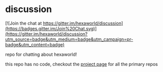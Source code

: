 # discussion

[![Join the chat at https://gitter.im/hexaworld/discussion](https://badges.gitter.im/Join%20Chat.svg)](https://gitter.im/hexaworld/discussion?utm_source=badge&utm_medium=badge&utm_campaign=pr-badge&utm_content=badge)

repo for chatting about hexaworld!

this repo has no code, checkout the [project page](https://github.com/hexaworld) for all the primary repos
